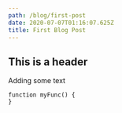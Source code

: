 ```yaml
---
path: /blog/first-post
date: 2020-07-07T01:16:07.625Z
title: First Blog Post
---
```

## This is a header

Adding some text

```
function myFunc() {
}
```

